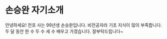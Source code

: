 # 손승완 자기소개
안녕하세요! 천호 사는 99년생 손승완입니다.
비전공자라 기초 지식이 많이 부족합니다.
두 달 동안 한 수 두 수 세 수  배우고 가겠습니다. 잘부탁드립니다~
